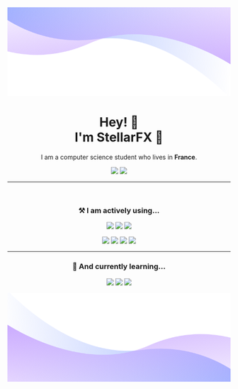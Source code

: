 <img style="height:12.5rem; width:100%" src="./images/top2.png">

<h1 align='center'>Hey! 👋 <br/>I'm StellarFX 🌌</h1>
<p align='center'>I am a computer science student who lives in <b>France</b>.</p>
<p align='center'>
    <a href='https://discord.com/users/108912248113664000'><img src="https://img.shields.io/badge/StellarFX%230426-5865F2?style=for-the-badge&logo=discord&logoColor=white"/></a>
    <a href=''><img src="https://img.shields.io/badge/Twitter-1DA1F2?style=for-the-badge&logo=twitter&logoColor=white"/></a>
</p>

<hr>
<br/>

<h3 align='center'>⚒️ I am actively using...</h3>

<p align='center'>
    <img src="https://img.shields.io/badge/TypeScript-3178C6?style=for-the-badge&logo=typescript&logoColor=white"/>
    <img src="https://img.shields.io/badge/JavaScript-F7DF1E?style=for-the-badge&logo=javascript&logoColor=black"/>
    <img src="https://img.shields.io/badge/Java-FFFFFF?style=for-the-badge&logo=oracle&logoColor=black"/>
</p>
<p align='center'>
    <img src="https://img.shields.io/badge/Discord.js-5865F2?style=for-the-badge&logo=discord&logoColor=white"/>
    <img src="https://img.shields.io/badge/React-61DAFB?style=for-the-badge&logo=react&logoColor=black"/>
    <img src="https://img.shields.io/badge/Svelte-FF3E00?style=for-the-badge&logo=svelte&logoColor=white"/>
    <img src="https://img.shields.io/badge/Prisma-2d3748?style=for-the-badge&logo=prisma&logoColor=white"/>
</p>


<hr>

<h3 align='center'>🧠 And currently learning...</h3>
<p align='center'>
    <img src="https://img.shields.io/badge/C++-00599C?style=for-the-badge&logo=C%2b%2b&logoColor=white"/>
    <img src="https://img.shields.io/badge/SQL-003b57?style=for-the-badge&logo=sqlite&logoColor=white"/>
    <img src="https://img.shields.io/badge/Bash-4EAA25?style=for-the-badge&logo=GNU-Bash&logoColor=white"/>
</p>

<img style="height:12.5rem; width:100%" src="./images/bot2.png">
